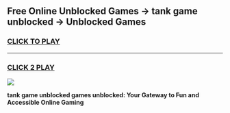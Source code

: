
## Free Online Unblocked Games → tank game unblocked → Unblocked Games
<h3>
<a href="https://premium.freeplayer.one?title=tank_game_unblocked&ref=21F">CLICK TO PLAY</a></h3>
<hr>

<h3>
<a href="https://premium.freeplayer.one?title=tank_game_unblocked&ref=21F">CLICK 2 PLAY</a>
  
</h3>

<a href="https://premium.freeplayer.one?title=tank_game_unblocked&ref=21F/"><img src="https://clearcache.store/games.png"></a>


**tank game unblocked games unblocked: Your Gateway to Fun and Accessible Online Gaming**
